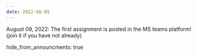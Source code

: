 ```yaml
---
date: 2022-08-09
---
```

August 09, 2022: The first assignment is posted in the MS teams platform! (join it if you have not already)

hide_from_announcments: true

